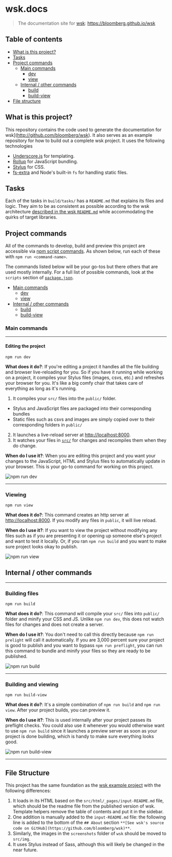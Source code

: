 wsk.docs
===========

> The documentation site for [wsk](http://github.com/bloomberg/wsk): https://bloomberg.github.io/wsk

## Table of contents

* [What is this project?](#what-is-this-project)
* [Tasks](#tasks)
* [Project commands](#project-commands)
  * [Main commands](#main-commands)
    * [dev](#editing-the-project)
    * [view](#viewing)
  * [Internal / other commands](#internal--other-commands)
    * [build](#building-files)
    * [build-view](#building-and-viewing)
* [File structure](#file-structure)

## What is this project?

This repository contains the code used to generate the documentation for wsk](http://github.com/bloomberg/wsk). It also serves as an example repository for how to build out a complete wsk project. It uses the following technologies

* [Underscore.js](https://underscorejs.org) for templating.
* [Rollup](https://rollupjs.org/) for JavaScript bundling.
* [Stylus](http://stylus-lang.com/) for CSS.
* [fs-extra](https://github.com/jprichardson/node-fs-extra) and Node's built-in `fs` for handling static files.

## Tasks

Each of the tasks in `build/tasks/` has a `README.md` that explains its files and logic. They aim to be as consistent as possible according to the wsk architecture [described in the wsk `README.md`](http://bloomberg.github.io/wsk#architecture) while accommodating the quirks of target libraries.

## Project commands

All of the commands to develop, build and preview this project are accessible via [npm script commands](https://github.com/mhkeller/npm-things/blob/master/docs/2-run-commands.md). As shown below, run each of these with `npm run <command-name>`.

The commands listed below will be your go-tos but there others that are used mostly internally. For a full list of possible commands, look at the `scripts` section of [`package.json`](package.json).

* [Main commands](#main-commands)
  * [dev](#editing-the-project)
  * [view](#viewing)
* [Internal / other commands](#internal--other-commands)
  * [build](#building-files)
  * [build-view](#building-and-viewing)

### Main commands

---

#### Editing the project

```shell
npm run dev
```

**What does it do?**: If you're editing a project it handles all the file building and browser live-reloading for you. So if you have it running while working on a project, it compiles your Stylus files (images, csvs, etc.) and refreshes your browser for you. It's like a big comfy chair that takes care of everything as long as it's running.

1. It compiles your `src/` files into the `public/` folder.
  * Stylus and JavaScript files are packaged into their corresponding bundles
  * Static files such as csvs and images are simply copied over to their corresponding folders in `public/`
2. It launches a live-reload server at <http://localhost:8000>.
3. It watches your files in [`src/`](src) for changes and recompiles them when they do change.

**When do I use it?**: When you are editing this project and you want your changes to the JavaScript, HTML and Stylus files to automatically update in your browser. This is your go-to command for working on this project.

![npm run dev](files/readme-assets/npm-run-dev.gif)

---

### Viewing

```shell
npm run view
```

**What does it do?**: This command creates an http server at <http://localhost:8000>. If you modify any files in `public`, it will live reload.

**When do I use it?**: If you want to view the project without modifying any files such as if you are presenting it or opening up someone else's project and want to test it locally. Or, if you ran `npm run build` and you want to make sure project looks okay to publish.

![npm run view](files/readme-assets/npm-run-view.gif)

## Internal / other commands

---

### Building files

```shell
npm run build
```

**What does it do?**: This command will compile your `src/` files into `public/` folder and minify your CSS and JS. Unlike `npm run dev`, this does not watch files for changes and does not create a server.

**When do I use it?**: You don't need to call this directly because `npm run prelight` will call it automatically. If you are 3,000 percent sure your project is good to publish and you want to bypass `npm run preflight`, you can run this command to bundle and minify your files so they are ready to be published.

![npm run build](files/readme-assets/npm-run-build.gif)

---

### Building and viewing

```shell
npm run build-view
```

**What does it do?**: It's a simple combination of `npm run build` and `npm run view`. After your project builds, you can preview it.

**When do I use it?**: This is used internally after your project passes its preflight checks. You could also use it whenever you would otherwise want to use `npm run build` since it launches a preview server as soon as your project is done building, which is handy to make sure everything looks good.

![npm run build-view](files/readme-assets/npm-run-build-view.gif)

---

## File Structure

This project has the same foundation as the [wsk example project](http://github.com/bloomberg/wsk.example#file-structure) with the following differences:

1. It loads in its HTML based on the `src/html/_pages/input-README.md` file, which should be the readme file from the published version of wsk. Template helpers remove the table of contents and put it in the sidebar.
2. One addition is manually added to the `input-README.md` file: the following line is added to the bottom of the `## About` section `**[See wsk's source code on GitHub](https://github.com/bloomberg/wsk)**`.
3. Similarly, the images in the `screenshots` folder of `wsk` should be moved to `src/img`.
4. It uses Stylus instead of Sass, although this will likely be changed in the near future.
